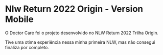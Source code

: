 # Nlw Return 2022 Origin - Version Mobile



O Doctor Care foi o projeto desenvolvido no NLW Return 2022 Trilha Origin.

Tive uma otima experiência nessa minha primeira NLW, mas não consegui finaliza por completo.


